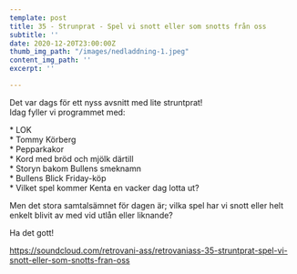 ```yaml
---
template: post
title: 35 - Strunprat - Spel vi snott eller som snotts från oss
subtitle: ''
date: 2020-12-20T23:00:00Z
thumb_img_path: "/images/nedladdning-1.jpeg"
content_img_path: ''
excerpt: ''

---
```

Det var dags för ett nyss avsnitt med lite struntprat!   
Idag fyller vi programmet med:

\* LOK  
\* Tommy Körberg  
\* Pepparkakor  
\* Kord med bröd och mjölk därtill  
\* Storyn bakom Bullens smeknamn  
\* Bullens Blick Friday-köp  
\* Vilket spel kommer Kenta en vacker dag lotta ut?  
  
Men det stora samtalsämnet för dagen är; vilka spel har vi snott eller helt enkelt blivit av med vid utlån eller liknande? 

Ha det gott!

https://soundcloud.com/retrovani-ass/retrovaniass-35-struntprat-spel-vi-snott-eller-som-snotts-fran-oss